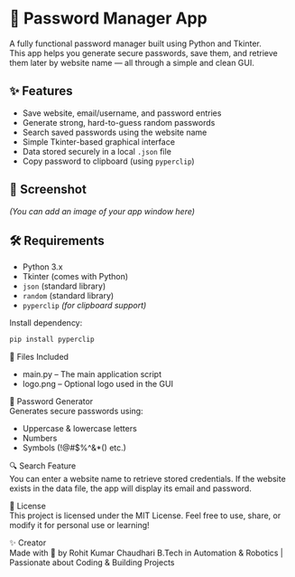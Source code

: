 # 🔐 Password Manager App

A fully functional password manager built using Python and Tkinter.  
This app helps you generate secure passwords, save them, and retrieve them later by website name — all through a simple and clean GUI.

## ✨ Features

- Save website, email/username, and password entries
- Generate strong, hard-to-guess random passwords
- Search saved passwords using the website name
- Simple Tkinter-based graphical interface
- Data stored securely in a local `.json` file
- Copy password to clipboard (using `pyperclip`)

## 📸 Screenshot

*(You can add an image of your app window here)*

## 🛠 Requirements

- Python 3.x
- Tkinter (comes with Python)
- `json` (standard library)
- `random` (standard library)
- `pyperclip` *(for clipboard support)*

Install dependency:
```bash
pip install pyperclip
```
📁 Files Included
- main.py – The main application script
- logo.png – Optional logo used in the GUI

🔐 Password Generator  
Generates secure passwords using:
- Uppercase & lowercase letters
- Numbers
- Symbols (!@#$%^&*() etc.)

🔍 Search Feature  
You can enter a website name to retrieve stored credentials.
If the website exists in the data file, the app will display its email and password.

📄 License  
This project is licensed under the MIT License.
Feel free to use, share, or modify it for personal use or learning!

✨ Creator  
Made with 💙 by Rohit Kumar Chaudhari
B.Tech in Automation & Robotics | Passionate about Coding & Building Projects


